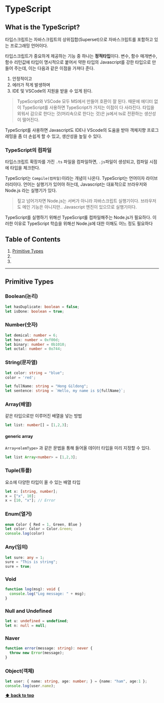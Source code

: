 # TypeScript

## What is the TypeScript?

타입스크립트는 자바스크립트의 상위집합(Superset)으로 
자바스크립트를 포함하고 있는 프로그래밍 언어이다.

타입스크립트가 중요하게 제공하는 기능 중 하나는 **정적타입**이다. 
변수, 함수 매개변수, 함수 리턴값에 타입이 명시적으로 붙어서 약한 타입의 Javascript를 강한 타입으로 만들어 주는데, 이는 다음과 같은 이점을 가져다 준다.

1. 안정적이고
1. 에러가 적게 발생하며
1. IDE 및 VSCode의 지원을 받을 수 있게 된다. 

> TypeScript와 VSCode 모두 MS에서 만들어 호환이 잘 된다. 때문에 에디터 없이 TypeScript를 사용하면 TypeScript가 가지는 이점이 다 사라진다. 타입을 외워서 감으로 한다는 것(머리속으로 한다는 것)은 js에서 ts로 전환하는 생산성이 떨어진다.

TypeScript를 사용하면 Javascript도 IDE나 VScode의 도움을 받아 객체지향 프로그래밍을 좀 더 손쉽게 할 수 있고, 생산성을 높일 수 있다.

### TypeScript의 컴파일

타입스크립트 확장자를 가진 `.ts` 파일을 컴파일하면, `.js`파일이 생성되고, 컴파일 시점에 타입을 체크한다.

TypeScript는 `Compile(컴파일)`이라는 개념이 나온다. TypeScript는 언어이자 라이브러리이다. 언어는 실행기가 있어야 하는데, Javascript는 대표적으로 브라우저와 Node.js 라는 실행기가 있다.

> 짚고 넘어가자면 Node.js는 서버가 아니라 자바스크립트 실행기이다. 브라우저도 메인 기능은 아니지만.. Javascript 엔진이 있으므로 실행기이다.



TypeScript를 실행하기 위해선 TypeScript룰 컴파일해주는 Node.js가 필요하다. 이러한 이유로 TypeScript 학습을 위해선 Node.js에 대한 이해도 어느 정도 필요하다



## Table of Contents

1. [Primitive Types](#Primitive-Types)
1. 
1. 

---



## Primitive Types



### Boolean(논리)

```typescript
let hasDuplicate: boolean = false;
let isDone: boolean = true;
```

### Number(숫자)

```typescript
let demical: number = 6;
let hex: number = 0xf00d;
let binary: number = 0b1010;
let octal: number = 0o744;
```

### String(문자열)

```typescript
let color: string = "blue";
color = 'red';
```

```typescript
let fullName: string = "Hong Gildong";
let sentence: string = `Hello, my name is ${fullName}`;
```

### Array(배열)

같은 타입으로만 이루어진 배열을 넣는 방법

```typescript
let list: number[] = [1,2,3];
```

#### generic array

`Array<elemType>`  과 같은 문법을 통해 들어올 데이터 타입을 미리 지정할 수 있다.

```typescript
let list Array<number> = [1,2,3];
```

### Tuple(튜플)

요소에 다양한 타입이  올 수 있는 배열 타입

```typescript
let x: [string, number];
x = ["x", 10];
x = [10, "x"]; // Error
```

### Enum(열거)

```typescript
enum Color { Red = 1, Green, Blue }
let color: Color = Color.Green;
console.log(color)
```

### Any(임의)

```typescript
let sure: any = 1;
sure = "This is string";
sure = true;
```

### Void

```typescript
function log(msg): void {
  console.log("Log message: " + msg);
}
```

### Null and Undefined

```typescript
let u: undefined = undefined;
let n: null = null;
```

### Naver

```typescript
function error(message: string): never {
  throw new Error(message);
}
```



### Object(객체)

```typescript
let user: { name: string, age: number; } = {name: "ham", age:1 };
console.log(user.name);
```



**[⬆ back to top](#table-of-contents)**







